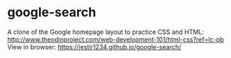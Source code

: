 # google-search

A clone of the Google homepage layout to practice CSS and HTML: http://www.theodinproject.com/web-development-101/html-css?ref=lc-pb
View in browser: https://jestir1234.github.io/google-search/
